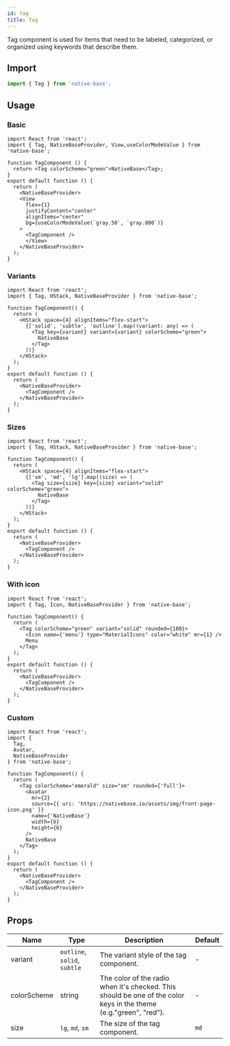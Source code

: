 ```yaml
---
id: tag
title: Tag
---
```


Tag component is used for items that need to be labeled, categorized, or organized using keywords that describe them.

## Import

```jsx
import { Tag } from 'native-base';
```

## Usage

### Basic

```SnackPlayer name=Tag%20Example
import React from 'react';
import { Tag, NativeBaseProvider, View,useColorModeValue } from 'native-base';

function TagComponent () {
  return <Tag colorScheme="green">NativeBase</Tag>;
}
export default function () {
  return (
    <NativeBaseProvider>
    <View
      flex={1}
      justifyContent="center"
      alignItems="center"
      bg={useColorModeValue(`gray.50`, `gray.800`)}
    >
      <TagComponent />
      </View>
    </NativeBaseProvider>
  );
}
```

### Variants

```SnackPlayer name=Tag%20Example(Variants)
import React from 'react';
import { Tag, HStack, NativeBaseProvider } from 'native-base';

function TagComponent() {
  return (
    <HStack space={4} alignItems="flex-start">
      {['solid', 'subtle', 'outline'].map((variant: any) => (
        <Tag key={variant} variant={variant} colorScheme="green">
          NativeBase
        </Tag>
      ))}
    </HStack>
  );
}
export default function () {
  return (
    <NativeBaseProvider>
      <TagComponent />
    </NativeBaseProvider>
  );
}
```

### Sizes

```SnackPlayer name=Tag%20Example(Sizes)
import React from 'react';
import { Tag, HStack, NativeBaseProvider } from 'native-base';

function TagComponent() {
  return (
    <HStack space={4} alignItems="flex-start">
      {['sm', 'md', 'lg'].map((size) => (
        <Tag size={size} key={size} variant="solid" colorScheme="green">
          NativeBase
        </Tag>
      ))}
    </HStack>
  );
}
export default function () {
  return (
    <NativeBaseProvider>
      <TagComponent />
    </NativeBaseProvider>
  );
}
```

### With icon

```SnackPlayer name=Tag%20Example(with icon)
import React from 'react';
import { Tag, Icon, NativeBaseProvider } from 'native-base';

function TagComponent() {
  return (
    <Tag colorScheme="green" variant="solid" rounded={100}>
      <Icon name={'menu'} type="MaterialIcons" color="white" mr={1} />
      Menu
    </Tag>
  );
}
export default function () {
  return (
    <NativeBaseProvider>
      <TagComponent />
    </NativeBaseProvider>
  );
}
```

### Custom

```SnackPlayer name=Tag%20Example(custom)
import React from 'react';
import {
  Tag,
  Avatar,
  NativeBaseProvider
} from 'native-base';

function TagComponent() {
  return (
    <Tag colorScheme="emerald" size="sm" rounded={'full'}>
      <Avatar
        mr={2}
        source={{ uri: 'https://nativebase.io/assets/img/front-page-icon.png' }}
        name={'NativeBase'}
        width={6}
        height={6}
      />
      NativeBase
    </Tag>
  );
}
export default function () {
  return (
    <NativeBaseProvider>
      <TagComponent />
    </NativeBaseProvider>
  );
}
```

## Props

| Name        | Type                         | Description                                                                                                       | Default |
| ----------- | ---------------------------- | ----------------------------------------------------------------------------------------------------------------- | ------- |
| variant     | `outline`, `solid`, `subtle` | The variant style of the tag component.                                                                           | -       |
| colorScheme | string                       | The color of the radio when it's checked. This should be one of the color keys in the theme (e.g."green", "red"). | -       |
| size        | `lg`, `md`, `sm`             | The size of the tag component.                                                                                    | `md`    |
